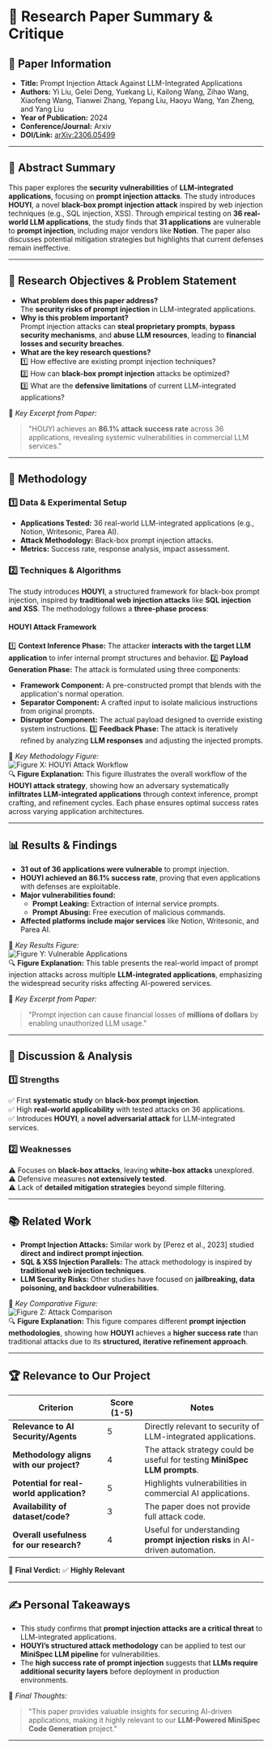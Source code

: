 # 📄 Research Paper Summary & Critique

## 📝 Paper Information
- **Title:** Prompt Injection Attack Against LLM-Integrated Applications  
- **Authors:** Yi Liu, Gelei Deng, Yuekang Li, Kailong Wang, Zihao Wang, Xiaofeng Wang, Tianwei Zhang, Yepang Liu, Haoyu Wang, Yan Zheng, and Yang Liu  
- **Year of Publication:** 2024  
- **Conference/Journal:** Arxiv  
- **DOI/Link:** [arXiv:2306.05499](https://arxiv.org/abs/2306.05499)  

---

## 📌 Abstract Summary
This paper explores the **security vulnerabilities** of **LLM-integrated applications**, focusing on **prompt injection attacks**. The study introduces **HOUYI**, a novel **black-box prompt injection attack** inspired by web injection techniques (e.g., SQL injection, XSS). Through empirical testing on **36 real-world LLM applications**, the study finds that **31 applications** are vulnerable to **prompt injection**, including major vendors like **Notion**. The paper also discusses potential mitigation strategies but highlights that current defenses remain ineffective.

---

## 🎯 Research Objectives & Problem Statement
- **What problem does this paper address?**  
  The **security risks of prompt injection** in LLM-integrated applications.
- **Why is this problem important?**  
  Prompt injection attacks can **steal proprietary prompts**, **bypass security mechanisms**, and **abuse LLM resources**, leading to **financial losses and security breaches**.
- **What are the key research questions?**  
  1️⃣ How effective are existing prompt injection techniques?  
  2️⃣ How can **black-box prompt injection** attacks be optimized?  
  3️⃣ What are the **defensive limitations** of current LLM-integrated applications?

📌 *Key Excerpt from Paper:*  
> "HOUYI achieves an **86.1% attack success rate** across 36 applications, revealing systemic vulnerabilities in commercial LLM services."

---

## 🔬 Methodology
### **1️⃣ Data & Experimental Setup**
- **Applications Tested:** 36 real-world LLM-integrated applications (e.g., Notion, Writesonic, Parea AI).
- **Attack Methodology:** Black-box prompt injection attacks.
- **Metrics:** Success rate, response analysis, impact assessment.

### **2️⃣ Techniques & Algorithms**
The study introduces **HOUYI**, a structured framework for black-box prompt injection, inspired by **traditional web injection attacks** like **SQL injection and XSS**. The methodology follows a **three-phase process**:

#### **HOUYI Attack Framework**
1️⃣ **Context Inference Phase:** The attacker **interacts with the target LLM application** to infer internal prompt structures and behavior.
2️⃣ **Payload Generation Phase:** The attack is formulated using three components:
   - **Framework Component:** A pre-constructed prompt that blends with the application's normal operation.
   - **Separator Component:** A crafted input to isolate malicious instructions from original prompts.
   - **Disruptor Component:** The actual payload designed to override existing system instructions.
3️⃣ **Feedback Phase:** The attack is iteratively refined by analyzing **LLM responses** and adjusting the injected prompts.

📌 *Key Methodology Figure:*  
![Figure X: HOUYI Attack Workflow](images/Workflow.png.png)  
🔍 **Figure Explanation:** This figure illustrates the overall workflow of the **HOUYI attack strategy**, showing how an adversary systematically **infiltrates LLM-integrated applications** through context inference, prompt crafting, and refinement cycles. Each phase ensures optimal success rates across varying application architectures.

---

## 📊 Results & Findings
- **31 out of 36 applications were vulnerable** to prompt injection.
- **HOUYI achieved an 86.1% success rate**, proving that even applications with defenses are exploitable.
- **Major vulnerabilities found:**
  - **Prompt Leaking:** Extraction of internal service prompts.
  - **Prompt Abusing:** Free execution of malicious commands.
- **Affected platforms include major services** like Notion, Writesonic, and Parea AI.

📌 *Key Results Figure:*  
![Figure Y: Vulnerable Applications](./figures/vulnerable_apps.png)  
🔍 **Figure Explanation:** This table presents the real-world impact of prompt injection attacks across multiple **LLM-integrated applications**, emphasizing the widespread security risks affecting AI-powered services.

📌 *Key Excerpt from Paper:*  
> "Prompt injection can cause financial losses of **millions of dollars** by enabling unauthorized LLM usage."

---

## 📢 Discussion & Analysis
### **1️⃣ Strengths**
✅ First **systematic study** on **black-box prompt injection**.  
✅ High **real-world applicability** with tested attacks on 36 applications.  
✅ Introduces **HOUYI**, a **novel adversarial attack** for LLM-integrated services.  

### **2️⃣ Weaknesses**
⚠️ Focuses on **black-box attacks**, leaving **white-box attacks** unexplored.  
⚠️ Defensive measures **not extensively tested**.  
⚠️ Lack of **detailed mitigation strategies** beyond simple filtering.

---

## 📚 Related Work
- **Prompt Injection Attacks:** Similar work by [Perez et al., 2023] studied **direct and indirect prompt injection**.
- **SQL & XSS Injection Parallels:** The attack methodology is inspired by **traditional web injection techniques**.
- **LLM Security Risks:** Other studies have focused on **jailbreaking, data poisoning, and backdoor vulnerabilities**.

📌 *Key Comparative Figure:*  
![Figure Z: Attack Comparison](./figures/attack_comparison.png)  
🔍 **Figure Explanation:** This figure compares different **prompt injection methodologies**, showing how **HOUYI** achieves a **higher success rate** than traditional attacks due to its **structured, iterative refinement approach**.

---

## 🏆 Relevance to Our Project
| Criterion | Score (1-5) | Notes |
|-----------|------------|-------|
| **Relevance to AI Security/Agents** | 5 | Directly relevant to security of LLM-integrated applications. |
| **Methodology aligns with our project?** | 4 | The attack strategy could be useful for testing **MiniSpec LLM prompts**. |
| **Potential for real-world application?** | 5 | Highlights vulnerabilities in commercial AI applications. |
| **Availability of dataset/code?** | 3 | The paper does not provide full attack code. |
| **Overall usefulness for our research?** | 4 | Useful for understanding **prompt injection risks** in AI-driven automation. |

📢 **Final Verdict:** ✅ **Highly Relevant**

---

## ✍️ Personal Takeaways
- This study confirms that **prompt injection attacks are a critical threat** to LLM-integrated applications.
- **HOUYI’s structured attack methodology** can be applied to test our **MiniSpec LLM pipeline** for vulnerabilities.
- The **high success rate of prompt injection** suggests that **LLMs require additional security layers** before deployment in production environments.

📌 *Final Thoughts:*  
> "This paper provides valuable insights for securing AI-driven applications, making it highly relevant to our **LLM-Powered MiniSpec Code Generation** project."

---
